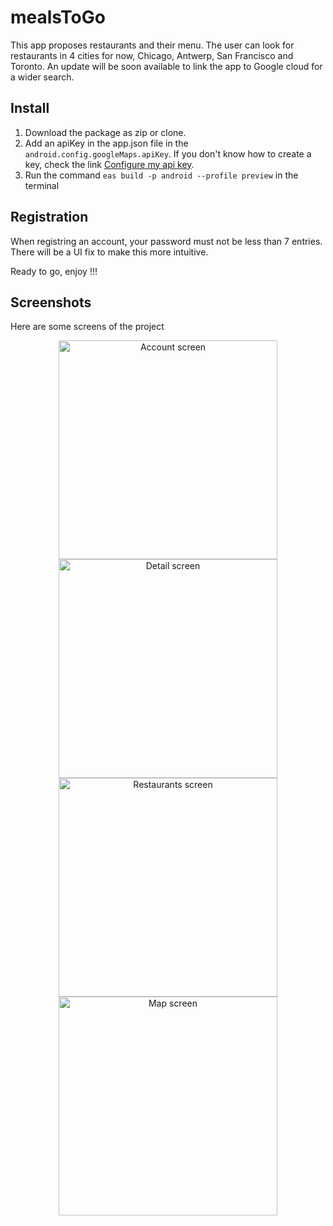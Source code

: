 # mealsToGo

This app proposes restaurants and their menu. The user can look for restaurants in 4 cities for now, Chicago, Antwerp, San Francisco and Toronto. An update will be soon available to link the app to Google cloud for a wider search.

## Install
1.  Download the package as zip or clone.
2.  Add an apiKey in the app.json file in the `android.config.googleMaps.apiKey`. If you don't know how to create a key, check the link <a href="https://docs.expo.dev/versions/latest/sdk/map-view/#configuration">Configure my api key</a>. 
3.  Run the command `eas build -p android --profile preview` in the terminal

## Registration
When registring an account, your password must not be less than 7 entries. There will be a UI fix to make this more intuitive.

Ready to go, enjoy !!!

## Screenshots
Here are some screens of the project

<p align="center">
  <img src="https://user-images.githubusercontent.com/91855362/147170045-a8f3a1eb-15dc-41ea-be2d-e4c5a215cc79.jpg" title="Account screen" width="350" />
  <img src="https://user-images.githubusercontent.com/91855362/147170085-e691adbd-9a66-4e52-b112-a2e02dcf5bb0.jpg" title="Detail screen" width="350" />
  <img src="https://user-images.githubusercontent.com/91855362/147170361-6e7e6659-40d3-4c96-8233-f94f1c2c0f5f.jpg" title="Restaurants screen" width="350" />
  <img src="https://user-images.githubusercontent.com/91855362/147170392-eb36e739-f1c2-4326-998e-5d68ac825dda.jpg" title="Map screen" width="350" />
</p>


